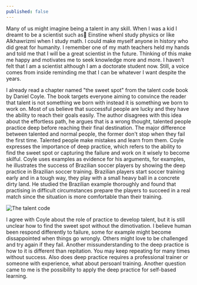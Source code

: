 ```yaml
---
published: false
---
```

Many of us might imagine being a talent in any skill. When I was a kid I dreamt to be a scientist such as ُEinstine whenI study physics or like Alkhawrizmi when I study math. I could make myself anyone in history who did great for humanity. I remember one of my math teachers held my hands and told me that I will be a great scientist in the future. Thinking of this make me happy and motivates me to seek knowledge more and more. I haven't felt that I am a scientist although I am a doctorate student now. Still, a voice comes from inside reminding me that I can be whatever I want despite the years. 

I already read a chapter named "the sweet spot" from the talent code book by Daniel Coyle. The book targets everyone aiming to convince the reader that talent is not something we born with instead it is something we born to work on. Most of us believe that successful people are lucky and they have the ability to reach their goals easily. The author disagrees with this idea about the effortless path, he argues that is a wrong thought, talented people practice deep before reaching their final destination. The major difference between talented and normal people, the former don't stop when they fail the first time. Talented people make mistakes and learn from them. Coyle expresses the importance of deep practice, which refers to the ability to find the sweet spot or capturing the failure and work on it wisely to become skilful.
Coyle uses examples as evidence for his arguments, for examples, he illustrates the success of Brazilian soccer players by showing the deep practice in Brazilian soccer training. Brazilian players start soccer training early and in a tough way, they play with a small heavy ball in a concrete dirty land. He studied the Brazilian example thoroughly and found that practising in difficult circumstances prepare the players to succeed in a real match since the situation is more comfortable than their training.


![The talent code](https://images-na.ssl-images-amazon.com/images/I/41A1Ed5UwzL._SX323_BO1,204,203,200_.jpg)

I agree with Coyle about the role of practice to develop talent, but it is still unclear how to find the sweet spot without the dimotivation. I believe human been respond differently to failure, some for example might become dissappointed when things go wrongly. Others might love to be challenged and try again if they fail. Another missunderstanding to the deep practice is how to it is different than repitation. You may keep repeating for many times without success. Also does deep practice requires a professional trainer or someone with experience, what about persoanl training. Another question came to me is the possibility to apply the deep practice for self-based learning. 